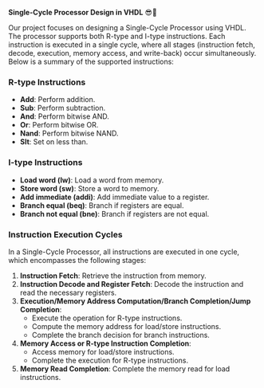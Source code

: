 

**Single-Cycle Processor Design in VHDL** 😎🚀

Our project focuses on designing a Single-Cycle Processor using VHDL. The processor supports both R-type and I-type instructions. Each instruction is executed in a single cycle, where all stages (instruction fetch, decode, execution, memory access, and write-back) occur simultaneously. Below is a summary of the supported instructions:

### R-type Instructions
- **Add**: Perform addition.
- **Sub**: Perform subtraction.
- **And**: Perform bitwise AND.
- **Or**: Perform bitwise OR.
- **Nand**: Perform bitwise NAND.
- **Slt**: Set on less than.

### I-type Instructions
- **Load word (lw)**: Load a word from memory.
- **Store word (sw)**: Store a word to memory.
- **Add immediate (addi)**: Add immediate value to a register.
- **Branch equal (beq)**: Branch if registers are equal.
- **Branch not equal (bne)**: Branch if registers are not equal.

### Instruction Execution Cycles
In a Single-Cycle Processor, all instructions are executed in one cycle, which encompasses the following stages:

1. **Instruction Fetch**: Retrieve the instruction from memory.
2. **Instruction Decode and Register Fetch**: Decode the instruction and read the necessary registers.
3. **Execution/Memory Address Computation/Branch Completion/Jump Completion**: 
    - Execute the operation for R-type instructions.
    - Compute the memory address for load/store instructions.
    - Complete the branch decision for branch instructions.
4. **Memory Access or R-type Instruction Completion**: 
    - Access memory for load/store instructions.
    - Complete the execution for R-type instructions.
5. **Memory Read Completion**: Complete the memory read for load instructions.


